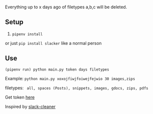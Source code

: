 Everything up to x days ago of filetypes a,b,c will be deleted.

## Setup
1. `pipenv install`

or just `pip install slacker` like a normal person

## Use
`(pipenv run) python main.py token days filetypes`

Example: `python main.py xoxojfiwjfoiwejfejwio 30 images,zips`

filetypes: ` all, spaces (Posts), snippets, images, gdocs, zips, pdfs`

Get token [here](https://api.slack.com/custom-integrations/legacy-tokens)

Inspired by [slack-cleaner](https://github.com/kfei/slack-cleaner)
